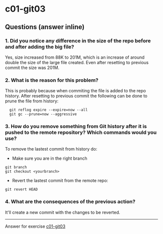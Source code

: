 # c01-git03

## Questions (answer inline)

### 1. Did you notice any difference in the size of the repo before and after adding the big file?

Yes, size increased from 88K to 201M, which is an increase of around double the size of the large file created. Even after resetting to previous commit the size was 201M.

### 2. What is the reason for this problem?

This is probably because when commiting the file is added to the repo history.  After resetting to previous commit the following can be done to prune the file from history:

```
  git reflog expire --expire=now --all
  git gc --prune=now --aggressive
```

### 3. How do you remove something from Git history after it is pushed to the remote repository? Which commands would you use? 

To remove the lastest commit from history do:

- Make sure you are in the right branch

```
git branch
git checkout <yourbranch>
```

- Revert the lastest commit from the remote repo:

```
git revert HEAD
````


### 4. What are the consequences of the previous action?


It'll create a new commit with the changes to be reverted.




***
Answer for exercise [c01-git03](https://github.com/devopsacademyau/academy/blob/23cc1dfa31e85651e3cdc1b0ef38da21518841ba/classes/01class/exercises/c01-git03/README.md)
